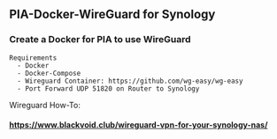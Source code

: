 ## PIA-Docker-WireGuard for Synology
### Create a Docker for PIA to use WireGuard

```
Requirements
  - Docker
  - Docker-Compose
  - Wireguard Container: https://github.com/wg-easy/wg-easy
  - Port Forward UDP 51820 on Router to Synology
```

Wireguard How-To:
#### https://www.blackvoid.club/wireguard-vpn-for-your-synology-nas/



